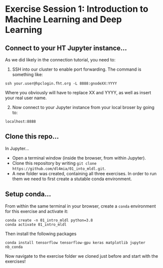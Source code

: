 # Exercise Session 1: Introduction to Machine Learning and Deep Learning

## Connect to your HT Jupyter instance...

As we did likely in the connection tutorial, you need to:

1. SSH into our cluster to enable port forwarding. The command is something like:

```
ssh your.user@hpclogin.fht.org -L 8888:gnodeXX:YYYY

```
Where you obviously will have to replace XX and YYYY, as well as insert your real user name.

2. Now connect to your Jupyter instance from your local broser by going to:
```
localhost:8888
```

## Clone this repo...
In Jupyter...
* Open a terminal window (inside the browser, from within Jupyter).
* Clone this repository by writing `git clone https://github.com/dl4mia/01_into_mldl.git`.
* A new folder was created, containing all three exercises. In order to run them we need to first create a stutable conda environment.

## Setup conda...

From within the same terminal in your browser, create a `conda` environment for this exercise and activate it:

```
conda create -n 01_intro_mldl python=3.8
conda activate 01_intro_mldl
```

Then install the following packages
```
conda install tensorflow tensorflow-gpu keras matplotlib jupyter nb_conda
```

Now navigate to the exercise folder we cloned just before and start with the exercises! 
